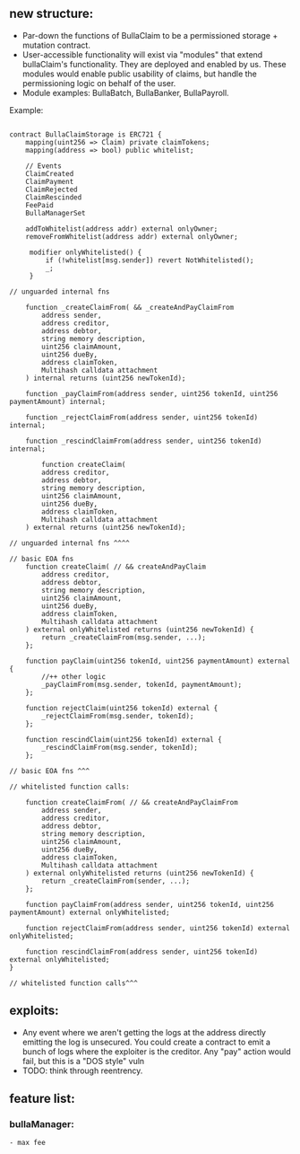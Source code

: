 ## new structure:

- Par-down the functions of BullaClaim to be a permissioned storage + mutation contract.
- User-accessible functionality will exist via "modules" that extend bullaClaim's functionality. They are deployed and enabled by us. These modules would enable public usability of claims, but handle the permissioning logic on behalf of the user.
- Module examples: BullaBatch, BullaBanker, BullaPayroll.

Example:

```solidity

contract BullaClaimStorage is ERC721 {
    mapping(uint256 => Claim) private claimTokens;
    mapping(address => bool) public whitelist;

    // Events
    ClaimCreated
    ClaimPayment
    ClaimRejected
    ClaimRescinded
    FeePaid
    BullaManagerSet

    addToWhitelist(address addr) external onlyOwner;
    removeFromWhitelist(address addr) external onlyOwner;

     modifier onlyWhitelisted() {
         if (!whitelist[msg.sender]) revert NotWhitelisted();
         _;
     }

// unguarded internal fns

    function _createClaimFrom( && _createAndPayClaimFrom
        address sender,
        address creditor,
        address debtor,
        string memory description,
        uint256 claimAmount,
        uint256 dueBy,
        address claimToken,
        Multihash calldata attachment
    ) internal returns (uint256 newTokenId);

    function _payClaimFrom(address sender, uint256 tokenId, uint256 paymentAmount) internal;

    function _rejectClaimFrom(address sender, uint256 tokenId) internal;

    function _rescindClaimFrom(address sender, uint256 tokenId) internal;

        function createClaim(
        address creditor,
        address debtor,
        string memory description,
        uint256 claimAmount,
        uint256 dueBy,
        address claimToken,
        Multihash calldata attachment
    ) external returns (uint256 newTokenId);

// unguarded internal fns ^^^^

// basic EOA fns
    function createClaim( // && createAndPayClaim
        address creditor,
        address debtor,
        string memory description,
        uint256 claimAmount,
        uint256 dueBy,
        address claimToken,
        Multihash calldata attachment
    ) external onlyWhitelisted returns (uint256 newTokenId) {
        return _createClaimFrom(msg.sender, ...);
    };

    function payClaim(uint256 tokenId, uint256 paymentAmount) external {
        //++ other logic
        _payClaimFrom(msg.sender, tokenId, paymentAmount);
    };

    function rejectClaim(uint256 tokenId) external {
        _rejectClaimFrom(msg.sender, tokenId);
    };

    function rescindClaim(uint256 tokenId) external {
        _rescindClaimFrom(msg.sender, tokenId);
    };

// basic EOA fns ^^^

// whitelisted function calls:

    function createClaimFrom( // && createAndPayClaimFrom
        address sender,
        address creditor,
        address debtor,
        string memory description,
        uint256 claimAmount,
        uint256 dueBy,
        address claimToken,
        Multihash calldata attachment
    ) external onlyWhitelisted returns (uint256 newTokenId) {
        return _createClaimFrom(sender, ...);
    };

    function payClaimFrom(address sender, uint256 tokenId, uint256 paymentAmount) external onlyWhitelisted;

    function rejectClaimFrom(address sender, uint256 tokenId) external onlyWhitelisted;

    function rescindClaimFrom(address sender, uint256 tokenId) external onlyWhitelisted;
}

// whitelisted function calls^^^

```

## exploits:

- Any event where we aren't getting the logs at the address directly emitting the log is unsecured. You could create a contract to emit a bunch of logs where the exploiter is the creditor. Any "pay" action would fail, but this is a "DOS style" vuln
- TODO: think through reentrency.

## feature list:

### bullaManager:
    - max fee
